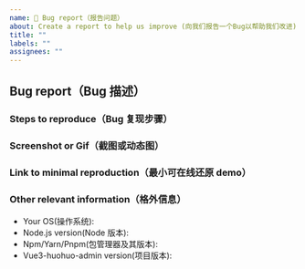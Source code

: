 ```yaml
---
name: 🐛 Bug report（报告问题）
about: Create a report to help us improve (向我们报告一个Bug以帮助我们改进)
title: ""
labels: ""
assignees: ""
---
```


<!--
    注意：为更好的解决你的问题，请参考模板提供完整信息，准确描述问题，信息不全的 issue 将被关闭。

    Note: In order to better solve your problem, please refer to the template to provide complete information, accurately describe the problem, and the incomplete information issue will be closed.
-->

## Bug report（Bug 描述）

### Steps to reproduce（Bug 复现步骤）

<!--
请描述复现 Bug 的详细步骤，以确保我们可以理解并定位问题。

1. [xxx]
2. [xxx]
3. [xxxx]
-->

### Screenshot or Gif（截图或动态图）

### Link to minimal reproduction（最小可在线还原 demo）

<!--
Please only use Codepen, JSFiddle, CodeSandbox or a github repo
-->

### Other relevant information（格外信息）

- Your OS(操作系统):
- Node.js version(Node 版本):
- Npm/Yarn/Pnpm(包管理器及其版本):
- Vue3-huohuo-admin version(项目版本):
